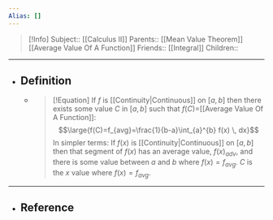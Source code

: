 ```yaml
---
Alias: []
---
```

> [!Info]
> Subject:: [[Calculus II]]
> Parents:: [[Mean Value Theorem]] [[Average Value Of A Function]]
> Friends:: [[Integral]]
> Children:: 
---
- ## Definition
	- > [!Equation]
	  > If $f$ is [[Continuity|Continuous]] on $[a,b]$ then there exists some value $C$ in $[a,b]$ such that $f(C)=$[[Average Value Of A Function]]:
	  > $$\large{f(C)=f_{avg}=\frac{1}{b-a}\int_{a}^{b} f(x) \, dx}$$
	  > In simpler terms: If $f(x)$ is [[Continuity|Continuous]] on $[a,b]$ then that segment of $f(x)$ has an average value, $f(x)_{adv}$, and there is some value between $a$ and $b$ where $f(x)=f_{avg}$. $C$ is the $x$ value where $f(x)=f_{avg}$.
---
- ## Reference